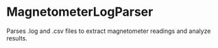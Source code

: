 # MagnetometerLogParser
Parses .log and .csv files to extract magnetometer readings and analyze results.
